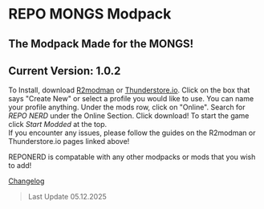 # **REPO MONGS Modpack**
## The Modpack Made for the MONGS!

## Current Version: 1.0.2
To Install, download [R2modman](https://thunderstore.io/package/ebkr/r2modman/) or [Thunderstore.io](https://www.overwolf.com/app/thunderstore-thunderstore_mod_manager). Click on the box that says "Create New" or select a profile you would like to use. You can name your profile anything. Under the mods row, click on "Online". Search for *REPO NERD* under the Online Section. Click download! To start the game click *Start Modded* at the top.  
If you encounter any issues, please follow the guides on the R2modman or Thunderstore.io pages linked above!   

REPONERD is compatable with any other modpacks or mods that you wish to add!
  
[Changelog](https://thunderstore.io/c/repo/p/NerdsDev/REPO_MONGS/changelog/)  
  
  
> Last Update 05.12.2025
